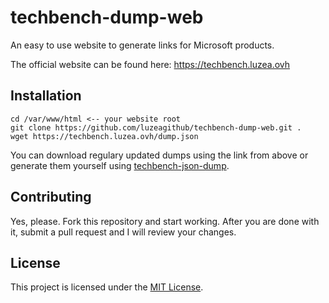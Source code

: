 # techbench-dump-web
An easy to use website to generate links for Microsoft products.

The official website can be found here: https://techbench.luzea.ovh

## Installation
```
cd /var/www/html <-- your website root
git clone https://github.com/luzeagithub/techbench-dump-web.git .
wget https://techbench.luzea.ovh/dump.json
```

You can download regulary updated dumps using the link from above or generate them yourself using [techbench-json-dump](https://github.com/luzeagithub/techbench-json-dump).

## Contributing
Yes, please. Fork this repository and start working. After you are done with it, submit a pull request and I will review your changes.

## License
This project is licensed under the [MIT License](LICENSE).
